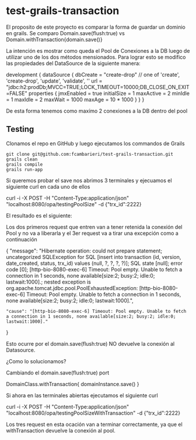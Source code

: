 # test-grails-transaction

El proposito de este proyecto es comparar la forma de guardar un dominio en grails. Se comparo Domain.save(flush:true) vs Domain.withTransaction{domain.save()}

La intención es mostrar como queda el Pool de Conexiones a la DB luego de utilizar uno de los dos métodos mensionados. Para lograr esto se modifico las propiedades del DataSource de la siguiente manera:

  development {
          dataSource {
              dbCreate = "create-drop" // one of 'create', 'create-drop', 'update', 'validate', ''
              url = "jdbc:h2:prodDb;MVCC=TRUE;LOCK_TIMEOUT=10000;DB_CLOSE_ON_EXIT=FALSE"
              properties {
                 jmxEnabled = true
                 initialSize = 1
                 maxActive = 2
                 minIdle = 1
                 maxIdle = 2
                 maxWait = 1000
                 maxAge = 10 * 1000
              }
          }
  }

  De esta forma tenemos como maxímo 2 conexiones a la DB dentro del pool

Testing
---
Clonamos el repo en GitHub y luego ejecutamos los commandos de Grails

    git clone git@github.com:fcambarieri/test-grails-transaction.git
    grails clean
    grails compile
    grails run-app

Si queremos probar el save nos abrimos 3 terminales y ejecuamos el siguiente curl en cada uno de ellos

  curl -i -X POST -H "Content-Type:application/json" "localhost:8080/opa/testingPoolSize" -d {"trx_id":2222}

El resultado es el siguiente:

  Los dos primeros request que entren van a tener retenida la conexión del Pool y no va a liberarla y el 3er
  request va a tirar una excepción como a continuación

  {
    "message": "Hibernate operation: could not prepare statement; uncategorized SQLException for SQL [insert into transaction (id, version, date_created, status, trx_id) values (null, ?, ?, ?, ?)]; SQL state [null]; error code [0]; [http-bio-8080-exec-6] Timeout: Pool empty. Unable to fetch a connection in 1 seconds, none available[size:2; busy:2; idle:0; lastwait:1000].; nested exception is org.apache.tomcat.jdbc.pool.PoolExhaustedException: [http-bio-8080-exec-6] Timeout: Pool empty. Unable to fetch a connection in 1 seconds, none available[size:2; busy:2; idle:0; lastwait:1000].",

    "cause": "[http-bio-8080-exec-6] Timeout: Pool empty. Unable to fetch a connection in 1 seconds, none available[size:2; busy:2; idle:0; lastwait:1000]."
  }

  Esto ocurre por el domain.save(flush:true) NO devuelve la conexión al Datasource.

  ¿Como lo solucionamos?

  Cambiando el domain.save(flush:true) port

  DomainClass.withTransaction{
    domainInstance.save()
  }

  Si ahora en las terminales abiertas ejecutamos el siguiente curl

  curl -i -X POST -H "Content-Type:application/json" "localhost:8080/opa/testingPoolSizeWithTransaction" -d {"trx_id":2222}

  Los tres request en esta ocación van a terminar correctamente, ya que el withTransaction devuelve la conexión al pool.
